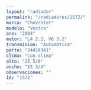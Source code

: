 ```yaml
---
layout: "radiador"
permalink: "/radiadores/1572/"
marca: "Chevrolet"
modelo: "Vectra"
ano: "2004"
motor: "L4 2.2, V6 3.2"
transmision: "Automática"
parte: "24418341"
clima: "Con clima"
alto: "25 5/8"
ancho: "15 3/4"
observaciones: ""
id: "1572"
---
```


